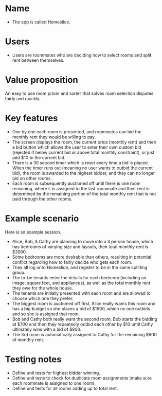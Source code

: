 # Name

- The app is called Homeslice.

# Users

- Users are roommates who are deciding how to select rooms and split rent between themselves.

# Value proposition

An easy to use room pricer and sorter that solves room selection disputes fairly and quickly.

# Key features

- One by one each room is presented, and roommates can bid the monthly rent they would be willing to pay.
- The screen displays the room, the current price (monthly rent) and then a bid button which allows the user to enter their own custom bid (rejected if below current bid or above total monthly constraint), or just add \$10 to the current bid.
- There is a 30 second timer which is reset every time a bid is placed. When the timer runs out (meaning no user wants to outbid the current bid), the room is awarded to the highest bidder, and they can no longer bid on other rooms.
- Each room is subsequently auctioned off until there is one room remaining, where it is assigned to the last roommate and their rent is determined by the remaining portion of the total monthly rent that is not paid through the other rooms.

# Example scenario

Here is an example session.

- Alice, Bob, & Cathy are planning to move into a 3 person house, which has bedrooms of varying size and layouts, their total monthly rent is \$3000.
- Some bedrooms are more desirable than others, resulting in potential conflict regarding how to fairly decide who gets each room.
- They all log onto Homeslice, and register to be in the same splitting group.
- The to-be tenants enter the details for each bedroom (including an image, square feet, and appliances), as well as the total monthly rent they owe for the whole house.
- The tenants are initially presented with each room and are allowed to choose which one they prefer.
- The biggest room is auctioned off first, Alice really wants this room and has a big budget so she places a bid of \$1500, which no one outbids and so she is assigned that room.
- Bob and Cathy both really want the second room, Bob starts the bidding at \$700 and then they repeatedly outbid each other by \$10 until Cathy ultimately wins with a bid of \$900.
- The 3rd room is automatically assigned to Cathy for the remaining \$600 of monthly rent.

# Testing notes
- Define unit tests for highest bidder winning.
- Define unit tests to check for duplicate room assignments (make sure each roommate is assigned to one room).
- Define unit tests for all rooms adding up to total rent.
